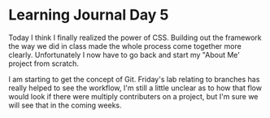 # Learning Journal Day 5

Today I think I finally realized the power of CSS. Building out the framework the way we did in class made the whole process come together more clearly. Unfortunately I now have to go back and start my "About Me' project from scratch.

I am starting to get the concept of Git. Friday's lab relating to branches has really helped to see the workflow, I'm still a little unclear as to how that flow would look if there were multiply contributers on a project, but I'm sure we will see that in the coming weeks.